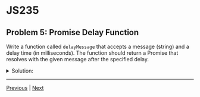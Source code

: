# JS235
## Problem 5: Promise Delay Function

Write a function called `delayMessage` that accepts a message (string) and a delay time (in milliseconds). The function should return a Promise that resolves with the given message after the specified delay.

<details>
<summary>Solution:</summary>

```javascript
function delayMessage(message, delay) {
  return new Promise(resolve => {
    setTimeout(() => {
      resolve(message);
    }, delay);
  });
}

// Example usage:
delayMessage("Hello after 2 seconds!", 2000)
  .then(message => console.log(message));
```

</details>

---

[Previous](04.md) | [Next](06.md)